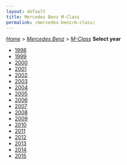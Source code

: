 ```yaml
---
layout: default
title: Mercedes Benz M-Class
permalink: /mercedes-benz/m-class/
---
```

[*Home*](/) > [*Mercedes Benz*](/mercedes-benz/) > [*M-Class*](/mercedes-benz/m-class/)
**Select year**
- [1998](/mercedes-benz/m-class/1998/)
- [1999](/mercedes-benz/m-class/1999/)
- [2000](/mercedes-benz/m-class/2000/)
- [2001](/mercedes-benz/m-class/2001/)
- [2002](/mercedes-benz/m-class/2002/)
- [2003](/mercedes-benz/m-class/2003/)
- [2004](/mercedes-benz/m-class/2004/)
- [2005](/mercedes-benz/m-class/2005/)
- [2006](/mercedes-benz/m-class/2006/)
- [2007](/mercedes-benz/m-class/2007/)
- [2008](/mercedes-benz/m-class/2008/)
- [2009](/mercedes-benz/m-class/2009/)
- [2010](/mercedes-benz/m-class/2010/)
- [2011](/mercedes-benz/m-class/2011/)
- [2012](/mercedes-benz/m-class/2012/)
- [2013](/mercedes-benz/m-class/2013/)
- [2014](/mercedes-benz/m-class/2014/)
- [2015](/mercedes-benz/m-class/2015/)